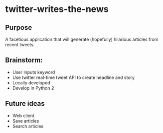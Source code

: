 # twitter-writes-the-news

## Purpose
A facetious application that will generate (hopefully) hilarious articles from recent tweets


## Brainstorm:
- User inputs keyword
- Use twitter real-time tweet API to create headline and story
- Locally developed
- Develop in Python 2

## Future ideas
* Web client
* Save articles
* Search articles 
